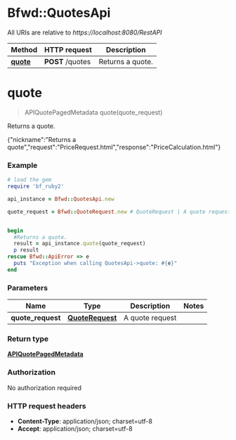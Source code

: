 # Bfwd::QuotesApi

All URIs are relative to *https://localhost:8080/RestAPI*

Method | HTTP request | Description
------------- | ------------- | -------------
[**quote**](QuotesApi.md#quote) | **POST** /quotes | Returns a quote.


# **quote**
> APIQuotePagedMetadata quote(quote_request)

Returns a quote.

{\"nickname\":\"Returns a quote\",\"request\":\"PriceRequest.html\",\"response\":\"PriceCalculation.html\"}

### Example
```ruby
# load the gem
require 'bf_ruby2'

api_instance = Bfwd::QuotesApi.new

quote_request = Bfwd::QuoteRequest.new # QuoteRequest | A quote request


begin
  #Returns a quote.
  result = api_instance.quote(quote_request)
  p result
rescue Bfwd::ApiError => e
  puts "Exception when calling QuotesApi->quote: #{e}"
end
```

### Parameters

Name | Type | Description  | Notes
------------- | ------------- | ------------- | -------------
 **quote_request** | [**QuoteRequest**](QuoteRequest.md)| A quote request | 

### Return type

[**APIQuotePagedMetadata**](APIQuotePagedMetadata.md)

### Authorization

No authorization required

### HTTP request headers

 - **Content-Type**: application/json; charset=utf-8
 - **Accept**: application/json; charset=utf-8



